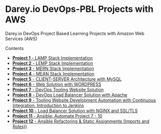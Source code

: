 # Darey.io DevOps-PBL Projects with AWS
Darey.io DevOps Project Based Learning Projects with Amazon Web Services (AWS)

Contents
- [**Project 1** - LAMP Stack Implementation](project1/README.md)
- [**Project 2** - LEMP Stack Implementation](project2/README.md)
- [**Project 3** - MERN Stack Implementation](project3/README.md)
- [**Project 4** - MEAN Stack Implementation](project4/README.md)
- [**Project 5** - CLIENT-SERVER Architecture with MySQL](project5/README.md)
- [**Project 6** - Web Solution with WORDPRESS](project6/README.md)
- [**Project 7** - DevOps Tooling Website Solution](project7/README.md)
- [**Project 8** - DevOps Load Balancer Solution with Apache](project8/README.md)
- [**Project 9** - Tooling Website Development Automation with Continuous Integration. Introduction to Jenkins](project9/README.md)
- [**Project 10** - Load Balancer Solution with NGINX and SSL/TLS](project10/README.md)
- [**Project 11** - Ansible: Automate Project 7 - 10](project11/README.md)
- [**Project 12** - Ansible Refactoring & Static Assignments (Imports and Roles))](project12/README.md)
